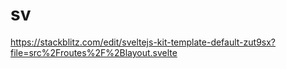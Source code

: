 # sv

https://stackblitz.com/edit/sveltejs-kit-template-default-zut9sx?file=src%2Froutes%2F%2Blayout.svelte